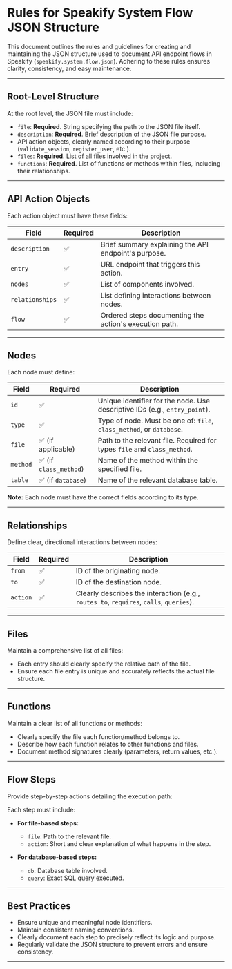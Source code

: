 # Rules for Speakify System Flow JSON Structure

This document outlines the rules and guidelines for creating and maintaining the JSON structure used to document API endpoint flows in Speakify (`speakify.system.flow.json`). Adhering to these rules ensures clarity, consistency, and easy maintenance.

---

## Root-Level Structure

At the root level, the JSON file must include:

- `file`: **Required**. String specifying the path to the JSON file itself.
- `description`: **Required**. Brief description of the JSON file purpose.
- API action objects, clearly named according to their purpose (`validate_session`, `register_user`, etc.).
- `files`: **Required**. List of all files involved in the project.
- `functions`: **Required**. List of functions or methods within files, including their relationships.

---

## API Action Objects

Each action object must have these fields:

| Field           | Required | Description |
|-----------------|----------|-------------|
| `description`   | ✅        | Brief summary explaining the API endpoint's purpose. |
| `entry`         | ✅        | URL endpoint that triggers this action. |
| `nodes`         | ✅        | List of components involved. |
| `relationships` | ✅        | List defining interactions between nodes. |
| `flow`          | ✅        | Ordered steps documenting the action's execution path. |

---

## Nodes

Each node must define:

| Field    | Required | Description |
|----------|----------|-------------|
| `id`     | ✅        | Unique identifier for the node. Use descriptive IDs (e.g., `entry_point`). |
| `type`   | ✅        | Type of node. Must be one of: `file`, `class_method`, or `database`. |
| `file`   | ✅ (if applicable) | Path to the relevant file. Required for types `file` and `class_method`. |
| `method` | ✅ (if `class_method`) | Name of the method within the specified file. |
| `table`  | ✅ (if `database`) | Name of the relevant database table. |

**Note:** Each node must have the correct fields according to its type.

---

## Relationships

Define clear, directional interactions between nodes:

| Field    | Required | Description |
|----------|----------|-------------|
| `from`   | ✅        | ID of the originating node. |
| `to`     | ✅        | ID of the destination node. |
| `action` | ✅        | Clearly describes the interaction (e.g., `routes to`, `requires`, `calls`, `queries`). |

---

## Files

Maintain a comprehensive list of all files:

- Each entry should clearly specify the relative path of the file.
- Ensure each file entry is unique and accurately reflects the actual file structure.

---

## Functions

Maintain a clear list of all functions or methods:

- Clearly specify the file each function/method belongs to.
- Describe how each function relates to other functions and files.
- Document method signatures clearly (parameters, return values, etc.).

---

## Flow Steps

Provide step-by-step actions detailing the execution path:

Each step must include:

- **For file-based steps:**
  - `file`: Path to the relevant file.
  - `action`: Short and clear explanation of what happens in the step.

- **For database-based steps:**
  - `db`: Database table involved.
  - `query`: Exact SQL query executed.

---

## Best Practices

- Ensure unique and meaningful node identifiers.
- Maintain consistent naming conventions.
- Clearly document each step to precisely reflect its logic and purpose.
- Regularly validate the JSON structure to prevent errors and ensure consistency.

---



